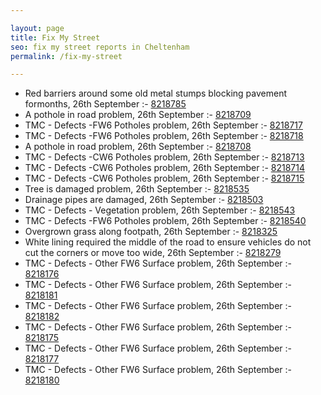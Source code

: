 ```yaml
---

layout: page
title: Fix My Street
seo: fix my street reports in Cheltenham
permalink: /fix-my-street

---
```


<!-- fix_marker starts -->

- Red barriers around some old metal stumps blocking pavement formonths, 26th September :- [8218785](https://www.fixmystreet.com/report/8218785)
- A pothole in road problem, 26th September :- [8218709](https://www.fixmystreet.com/report/8218709)
- TMC - Defects -FW6 Potholes problem, 26th September :- [8218717](https://www.fixmystreet.com/report/8218717)
- TMC - Defects -FW6 Potholes problem, 26th September :- [8218718](https://www.fixmystreet.com/report/8218718)
- A pothole in road problem, 26th September :- [8218708](https://www.fixmystreet.com/report/8218708)
- TMC - Defects -CW6 Potholes  problem, 26th September :- [8218713](https://www.fixmystreet.com/report/8218713)
- TMC - Defects -CW6 Potholes  problem, 26th September :- [8218714](https://www.fixmystreet.com/report/8218714)
- TMC - Defects -CW6 Potholes  problem, 26th September :- [8218715](https://www.fixmystreet.com/report/8218715)
- Tree is damaged problem, 26th September :- [8218535](https://www.fixmystreet.com/report/8218535)
- Drainage pipes are damaged, 26th September :- [8218503](https://www.fixmystreet.com/report/8218503)
- TMC - Defects - Vegetation problem, 26th September :- [8218543](https://www.fixmystreet.com/report/8218543)
- TMC - Defects -FW6 Potholes problem, 26th September :- [8218540](https://www.fixmystreet.com/report/8218540)
- Overgrown grass along footpath, 26th September :- [8218325](https://www.fixmystreet.com/report/8218325)
- White lining required the middle of the road to ensure vehicles do not cut the corners or move too wide, 26th September :- [8218279](https://www.fixmystreet.com/report/8218279)
- TMC - Defects - Other FW6  Surface problem, 26th September :- [8218176](https://www.fixmystreet.com/report/8218176)
- TMC - Defects - Other FW6  Surface problem, 26th September :- [8218181](https://www.fixmystreet.com/report/8218181)
- TMC - Defects - Other FW6  Surface problem, 26th September :- [8218182](https://www.fixmystreet.com/report/8218182)
- TMC - Defects - Other FW6  Surface problem, 26th September :- [8218175](https://www.fixmystreet.com/report/8218175)
- TMC - Defects - Other FW6  Surface problem, 26th September :- [8218177](https://www.fixmystreet.com/report/8218177)
- TMC - Defects - Other FW6  Surface problem, 26th September :- [8218180](https://www.fixmystreet.com/report/8218180)

<!-- fix_marker ends -->